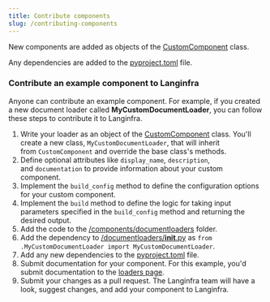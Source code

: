 ```yaml
---
title: Contribute components
slug: /contributing-components
---
```



New components are added as objects of the [CustomComponent](https://github.com/langinfra-ai/langinfra/blob/dev/src/backend/base/langinfra/custom/custom_component/custom_component.py) class.

Any dependencies are added to the [pyproject.toml](https://github.com/langinfra-ai/langinfra/blob/main/pyproject.toml#L148) file.

### Contribute an example component to Langinfra

Anyone can contribute an example component. For example, if you created a new document loader called **MyCustomDocumentLoader**, you can follow these steps to contribute it to Langinfra.

1. Write your loader as an object of the [CustomComponent](https://github.com/langinfra-ai/langinfra/blob/dev/src/backend/base/langinfra/custom/custom_component/custom_component.py) class. You'll create a new class, `MyCustomDocumentLoader`, that will inherit from `CustomComponent` and override the base class's methods.
2. Define optional attributes like `display_name`, `description`, and `documentation` to provide information about your custom component.
3. Implement the `build_config` method to define the configuration options for your custom component.
4. Implement the `build` method to define the logic for taking input parameters specified in the `build_config` method and returning the desired output.
5. Add the code to the [/components/documentloaders](https://github.com/langinfra-ai/langinfra/tree/dev/src/backend/base/langinfra/components) folder.
6. Add the dependency to [/documentloaders/__init__.py](https://github.com/langinfra-ai/langinfra/blob/dev/src/backend/base/langinfra/components/documentloaders/__init__.py) as `from .MyCustomDocumentLoader import MyCustomDocumentLoader`.
7. Add any new dependencies to the [pyproject.toml](https://github.com/langinfra-ai/langinfra/blob/main/pyproject.toml#L148) file.
8. Submit documentation for your component. For this example, you'd submit documentation to the [loaders page](https://github.com/langinfra-ai/langinfra/blob/main/docs/docs/Components/components-loaders.md).
9. Submit your changes as a pull request. The Langinfra team will have a look, suggest changes, and add your component to Langinfra.